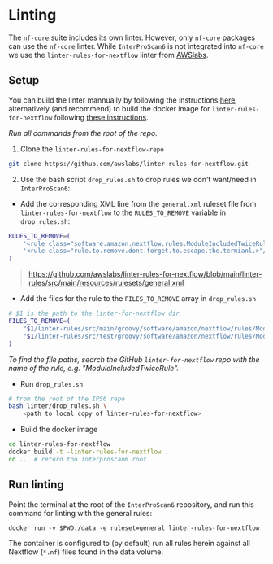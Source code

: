 # Linting

The `nf-core` suite includes its own linter. However, only `nf-core` packages can use the `nf-core` linter. While `InterProScan6` is not integrated into `nf-core` we use the `linter-rules-for-nextflow` linter from [AWSlabs](https://github.com/awslabs/linter-rules-for-nextflow).

## Setup

You can build the linter mannually by following the instructions [here](https://github.com/awslabs/linter-rules-for-nextflow?tab=readme-ov-file#build), alternatively (and recommend) to build the docker image for `linter-rules-for-nextflow` following [these instructions](https://github.com/awslabs/linter-rules-for-nextflow?tab=readme-ov-file#docker).

_Run all commands from the root of the repo._

1. Clone the `linter-rules-for-nextflow-repo`

```bash
git clone https://github.com/awslabs/linter-rules-for-nextflow.git
```

2. Use the bash script `drop_rules.sh` to drop rules we don't want/need in `InterProScan6`: 

* Add the corresponding XML line from the `general.xml` ruleset file from `linter-rules-for-nextflow` to the `RULES_TO_REMOVE` variable in `drop_rules.sh`:

```bash
RULES_TO_REMOVE=(
    '<rule class="software.amazon.nextflow.rules.ModuleIncludedTwiceRule"/>'
    '<rule class="rule.to.remove.dont.forget.to.escape.the.termianl.>"/>'
)
```
> https://github.com/awslabs/linter-rules-for-nextflow/blob/main/linter-rules/src/main/resources/rulesets/general.xml

* Add the files for the rule to the `FILES_TO_REMOVE` array in `drop_rules.sh`

```bash
# $1 is the path to the linter-for-nextflow dir
FILES_TO_REMOVE=(
    "$1/linter-rules/src/main/groovy/software/amazon/nextflow/rules/ModuleIncludedTwiceRule.groovy"
    "$1/linter-rules/src/test/groovy/software/amazon/nextflow/rules/ModuleIncludedTwiceRuleTest.groovy"
)
```

_To find the file paths, search the GitHub `linter-for-nextflow` repo with the name of the rule, e.g. "ModuleIncludedTwiceRule"._

* Run `drop_rules.sh`

```bash
# from the root of the IPS6 repo
bash linter/drop_rules.sh \
    <path to local copy of linter-rules-for-nextflow>
```

* Build the docker image

```bash
cd linter-rules-for-nextflow
docker build -t -linter-rules-for-nextflow .
cd ..  # return too interproscan6 root
```

## Run linting

Point the terminal at the root of the `InterProScan6` repository, and run this command for linting with the general rules:

```
docker run -v $PWD:/data -e ruleset=general linter-rules-for-nextflow
```

The container is configured to (by default) run all rules herein against all Nextflow (`*.nf`) files found in the data volume. 
